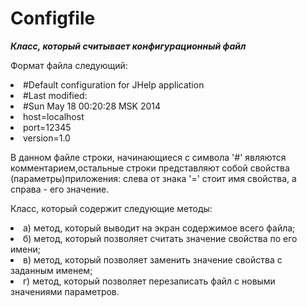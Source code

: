 # Configfile

***Класс, который считывает конфигурационный файл***

Формат файла следующий:
<li>#Default configuration for JHelp application
<li>#Last modified:
<li>#Sun May 18 00:20:28 MSK 2014
<li>host=localhost
<li>port=12345
<li>version=1.0

В данном файле строки, начинающиеся с символа '#' являются комментарием,остальные строки представляют собой свойства (параметры)приложения: слева от знака '=' стоит имя свойства, а справа - его значение.

Класс, который содержит следующие методы:
<li>а) метод, который выводит на экран содержимое всего файла;
<li>б) метод, который позволяет считать значение свойства по его имени;
<li>в) метод, который позволяет заменить значение свойства с заданным именем;
<li>г) метод, который позволяет перезаписать файл с новыми значениями
параметров.
